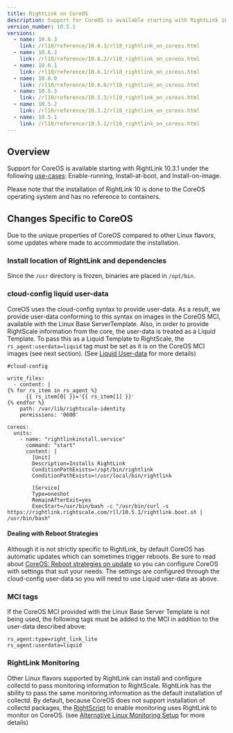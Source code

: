 ```yaml
---
title: RightLink on CoreOS
description: Support for CoreOS is available starting with RightLink 10.3.0 under the Enable-running, Install-at-boot, and Install-on-image use cases.
version_number: 10.5.1
versions:
  - name: 10.6.3
    link: /rl10/reference/10.6.3/rl10_rightlink_on_coreos.html
  - name: 10.6.2
    link: /rl10/reference/10.6.2/rl10_rightlink_on_coreos.html
  - name: 10.6.1
    link: /rl10/reference/10.6.1/rl10_rightlink_on_coreos.html
  - name: 10.6.0
    link: /rl10/reference/10.6.0/rl10_rightlink_on_coreos.html
  - name: 10.5.3
    link: /rl10/reference/10.5.3/rl10_rightlink_on_coreos.html
  - name: 10.5.2
    link: /rl10/reference/10.5.2/rl10_rightlink_on_coreos.html
  - name: 10.5.1
    link: /rl10/reference/10.5.1/rl10_rightlink_on_coreos.html
---
```


## Overview

Support for CoreOS is available starting with RightLink 10.3.1 under the following [use-cases](/rl10/about.html#use-cases): Enable-running, Install-at-boot, and Install-on-image.

Please note that the installation of RightLink 10 is done to the CoreOS operating system and has no reference to containers.

## Changes Specific to CoreOS

Due to the unique properties of CoreOS compared to other Linux flavors, some updates where made to accommodate the installation.

### Install location of RightLink and dependencies

Since the `/usr` directory is frozen, binaries are placed in `/opt/bin`.

### cloud-config liquid user-data

CoreOS uses the cloud-config syntax to provide user-data. As a result, we provide user-data conforming to this syntax on images in the CoreOS MCI, available with the Linux Base ServerTemplate.  Also, in order to provide RightScale information from the core, the user-data is treated as a Liquid Template. To pass this as a Liquid Template to RightScale, the `rs_agent:userdata=liquid` tag must be set as it is on the CoreOS MCI images (see next section). (See [Liquid User-data](/rl10/reference/rl10_install_at_boot.html#advanced-usage-liquid-user-data) for more details)

~~~
#cloud-config

write_files:
  - content: |
{% for rs_item in rs_agent %}
      {{ rs_item[0] }}='{{ rs_item[1] }}'
{% endfor %}
    path: /var/lib/rightscale-identity
    permissions: '0600'

coreos:
  units:
    - name: "rightlinkinstall.service"
      command: "start"
      content: |
        [Unit]
        Description=Installs RightLink
        ConditionPathExists=!/opt/bin/rightlink
        ConditionPathExists=!/usr/local/bin/rightlink

        [Service]
        Type=oneshot
        RemainAfterExit=yes
        ExecStart=/usr/bin/bash -c "/usr/bin/curl -s https://rightlink.rightscale.com/rll/10.5.1/rightlink.boot.sh | /usr/bin/bash"
~~~

#### Dealing with Reboot Strategies

Although it is not strictly specific to RightLink, by default CoreOS has automatic updates which can sometimes trigger
reboots. Be sure to read about [CoreOS: Reboot strategies on update] so you can configure CoreOS with settings that suit
your needs. The settings are configured through the cloud-config user-data so you will need to use Liquid user-data as
above.

[CoreOS: Reboot strategies on update]: https://coreos.com/os/docs/latest/update-strategies.html

### MCI tags

If the CoreOS MCI provided with the Linux Base Server Template is not being used, the following tags must be added to the MCI in addition to the user-data described above:

  `rs_agent:type=right_link_lite`</br>
  `rs_agent:userdata=liquid`

### RightLink Monitoring

Other Linux flavors supported by RightLink can install and configure collectd to pass monitoring information to RightScale.  RightLink has the ability to pass the same monitoring information as the default installation of collectd.  By default, because CoreOS does not support installation of collectd packages, the [RightScript](https://github.com/rightscale/rightlink_scripts/blob/master/rll/enable-monitoring.sh) to enable monitoring uses RightLink to monitor on CoreOS. (see [Alternative Linux Monitoring Setup](/rl10/reference/rl10_monitoring.html#linux-setup-procedure-alternative-linux-monitoring-setup) for more details)
